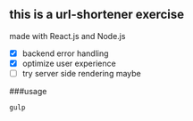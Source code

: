 ## this is a url-shortener exercise

made with React.js and Node.js

- [x] backend error handling
- [x] optimize user experience
- [ ] try server side rendering maybe

###usage

```gulp```
